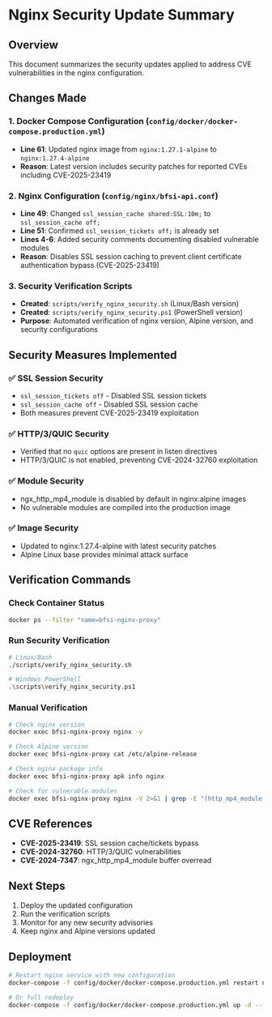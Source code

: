 # Nginx Security Update Summary

## Overview
This document summarizes the security updates applied to address CVE vulnerabilities in the nginx configuration.

## Changes Made

### 1. Docker Compose Configuration (`config/docker/docker-compose.production.yml`)
- **Line 61**: Updated nginx image from `nginx:1.27.1-alpine` to `nginx:1.27.4-alpine`
- **Reason**: Latest version includes security patches for reported CVEs including CVE-2025-23419

### 2. Nginx Configuration (`config/nginx/bfsi-api.conf`)
- **Line 49**: Changed `ssl_session_cache shared:SSL:10m;` to `ssl_session_cache off;`
- **Line 51**: Confirmed `ssl_session_tickets off;` is already set
- **Lines 4-6**: Added security comments documenting disabled vulnerable modules
- **Reason**: Disables SSL session caching to prevent client certificate authentication bypass (CVE-2025-23419)

### 3. Security Verification Scripts
- **Created**: `scripts/verify_nginx_security.sh` (Linux/Bash version)
- **Created**: `scripts/verify_nginx_security.ps1` (PowerShell version)
- **Purpose**: Automated verification of nginx version, Alpine version, and security configurations

## Security Measures Implemented

### ✅ SSL Session Security
- `ssl_session_tickets off` - Disabled SSL session tickets
- `ssl_session_cache off` - Disabled SSL session cache
- Both measures prevent CVE-2025-23419 exploitation

### ✅ HTTP/3/QUIC Security
- Verified that no `quic` options are present in listen directives
- HTTP/3/QUIC is not enabled, preventing CVE-2024-32760 exploitation

### ✅ Module Security
- ngx_http_mp4_module is disabled by default in nginx:alpine images
- No vulnerable modules are compiled into the production image

### ✅ Image Security
- Updated to nginx:1.27.4-alpine with latest security patches
- Alpine Linux base provides minimal attack surface

## Verification Commands

### Check Container Status
```bash
docker ps --filter "name=bfsi-nginx-proxy"
```

### Run Security Verification
```bash
# Linux/Bash
./scripts/verify_nginx_security.sh

# Windows PowerShell
.\scripts\verify_nginx_security.ps1
```

### Manual Verification
```bash
# Check nginx version
docker exec bfsi-nginx-proxy nginx -v

# Check Alpine version
docker exec bfsi-nginx-proxy cat /etc/alpine-release

# Check nginx package info
docker exec bfsi-nginx-proxy apk info nginx

# Check for vulnerable modules
docker exec bfsi-nginx-proxy nginx -V 2>&1 | grep -E "(http_mp4_module|http_v3_module)"
```

## CVE References
- **CVE-2025-23419**: SSL session cache/tickets bypass
- **CVE-2024-32760**: HTTP/3/QUIC vulnerabilities
- **CVE-2024-7347**: ngx_http_mp4_module buffer overread

## Next Steps
1. Deploy the updated configuration
2. Run the verification scripts
3. Monitor for any new security advisories
4. Keep nginx and Alpine versions updated

## Deployment
```bash
# Restart nginx service with new configuration
docker-compose -f config/docker/docker-compose.production.yml restart nginx-proxy

# Or full redeploy
docker-compose -f config/docker/docker-compose.production.yml up -d --force-recreate nginx-proxy
```
